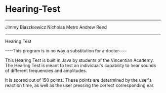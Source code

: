 # Hearing-Test
******
Jimmy Blaszkiewicz
Nicholas Metro
Andrew Reed
******

Hearing Test

----This program is in no way a substitution for a doctor----

This Hearing Test is built in Java by students of the Vincentian Academy.
The Hearing Test is meant to test an individual's capability to hear sounds
of different frequencies and amplitudes.

It is scored out of 150 points.
These points are determined by the user's reaction time, as well as the user
pressing the correct corresponding ear.
